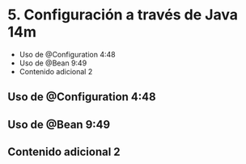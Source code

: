 # 5. Configuración a través de Java 14m

* Uso de @Configuration 4:48 
* Uso de @Bean 9:49 
* Contenido adicional 2

## Uso de @Configuration 4:48 
## Uso de @Bean 9:49 
## Contenido adicional 2
